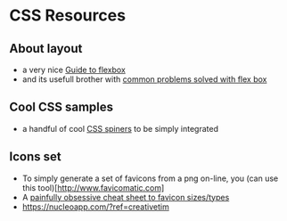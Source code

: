# CSS Resources

## About layout

- a very nice [Guide to flexbox](https://css-tricks.com/snippets/css/a-guide-to-flexbox/)
- and its usefull brother with [common problems solved with flex box](https://philipwalton.github.io/solved-by-flexbox/)

## Cool CSS samples

- a handful of cool [CSS spiners](https://projects.lukehaas.me/css-loaders/) to be simply integrated

## Icons set

- To simply generate a set of favicons from a png on-line, you (can use this tool)[http://www.favicomatic.com]
- A [painfully obsessive cheat sheet to favicon sizes/types](https://github.com/audreyr/favicon-cheat-sheet)
- https://nucleoapp.com/?ref=creativetim
